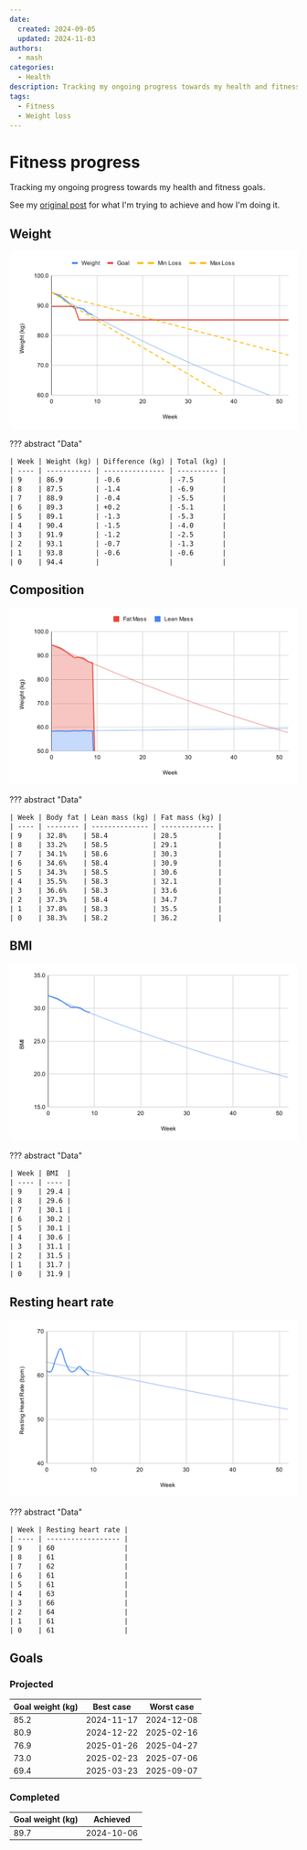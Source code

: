 ```yaml
---
date:
  created: 2024-09-05
  updated: 2024-11-03
authors:
  - mash
categories:
  - Health
description: Tracking my ongoing progress towards my health and fitness goals.
tags:
  - Fitness
  - Weight loss
---
```


# Fitness progress

Tracking my ongoing progress towards my health and fitness goals.

<!-- more -->

See my [original post](fitness-journey.md) for what I'm trying to achieve and how I'm doing it.

## Weight

![Weight](../../assets/images/weight.svg)

??? abstract "Data"

    | Week | Weight (kg) | Difference (kg) | Total (kg) |
    | ---- | ----------- | --------------- | ---------- |
    | 9    | 86.9        | -0.6            | -7.5       |
    | 8    | 87.5        | -1.4            | -6.9       |
    | 7    | 88.9        | -0.4            | -5.5       |
    | 6    | 89.3        | +0.2            | -5.1       |
    | 5    | 89.1        | -1.3            | -5.3       |
    | 4    | 90.4        | -1.5            | -4.0       |
    | 3    | 91.9        | -1.2            | -2.5       |
    | 2    | 93.1        | -0.7            | -1.3       |
    | 1    | 93.8        | -0.6            | -0.6       |
    | 0    | 94.4        |                 |            |

## Composition

![Composition](../../assets/images/composition.svg)

??? abstract "Data"

    | Week | Body fat | Lean mass (kg) | Fat mass (kg) |
    | ---- | -------- | -------------- | ------------- |
    | 9    | 32.8%    | 58.4           | 28.5          |
    | 8    | 33.2%    | 58.5           | 29.1          |
    | 7    | 34.1%    | 58.6           | 30.3          |
    | 6    | 34.6%    | 58.4           | 30.9          |
    | 5    | 34.3%    | 58.5           | 30.6          |
    | 4    | 35.5%    | 58.3           | 32.1          |
    | 3    | 36.6%    | 58.3           | 33.6          |
    | 2    | 37.3%    | 58.4           | 34.7          |
    | 1    | 37.8%    | 58.3           | 35.5          |
    | 0    | 38.3%    | 58.2           | 36.2          |

## BMI

![BMI](../../assets/images/bmi.svg)

??? abstract "Data"

    | Week | BMI  |
    | ---- | ---- |
    | 9    | 29.4 |
    | 8    | 29.6 |
    | 7    | 30.1 |
    | 6    | 30.2 |
    | 5    | 30.1 |
    | 4    | 30.6 |
    | 3    | 31.1 |
    | 2    | 31.5 |
    | 1    | 31.7 |
    | 0    | 31.9 |

## Resting heart rate

![RHR](../../assets/images/rhr.svg)

??? abstract "Data"

    | Week | Resting heart rate |
    | ---- | ------------------ |
    | 9    | 60                 |
    | 8    | 61                 |
    | 7    | 62                 |
    | 6    | 61                 |
    | 5    | 61                 |
    | 4    | 63                 |
    | 3    | 66                 |
    | 2    | 64                 |
    | 1    | 61                 |
    | 0    | 61                 |

## Goals

### Projected

| Goal weight (kg) | Best case  | Worst case |
| ---------------- | ---------- | ---------- |
| 85.2             | 2024-11-17 | 2024-12-08 |
| 80.9             | 2024-12-22 | 2025-02-16 |
| 76.9             | 2025-01-26 | 2025-04-27 |
| 73.0             | 2025-02-23 | 2025-07-06 |
| 69.4             | 2025-03-23 | 2025-09-07 |

### Completed

| Goal weight (kg) | Achieved   |
| ---------------- | ---------- |
| 89.7             | 2024-10-06 |
